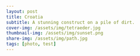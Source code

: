 ```yaml
---
layout: post
title: Croatia
subtitle: A stunning construct on a pile of dirt.
cover-img: /assets/img/tetraeder.jpg
thumbnail-img: /assets/img/sunset.png
share-img: /assets/img/path.jpg
tags: [photo, test]
---
```

